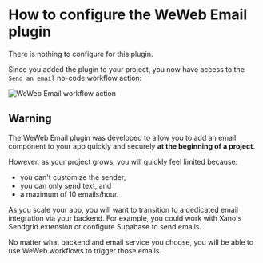# How to configure the WeWeb Email plugin

There is nothing to configure for this plugin. 

Since you added the plugin to your project, you now have access to the `Send an email` no-code workflow action:

![WeWeb Email workflow action](https://docs.weweb.io/assets/weweb-email2-d7be2071.png)

## Warning

The WeWeb Email plugin was developed to allow you to add an email component to your app quickly and securely **at the beginning of a project**.

However, as your project grows, you will quickly feel limited because:
- you can't customize the sender,
- you can only send text, and
- a maximum of 10 emails/hour.

As you scale your app, you will want to transition to a dedicated email integration via your backend. For example, you could work with Xano's Sendgrid extension or configure Supabase to send emails. 

No matter what backend and email service you choose, you will be able to use WeWeb workflows to trigger those emails.
